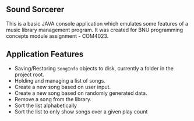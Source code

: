 ## Sound Sorcerer

This is a basic JAVA console application which emulates some features of a music library management program.
It was created for BNU programming concepts module assignment - COM4023.

## Application Features

- Saving/Restoring `SongInfo` objects to disk, currently a folder in the project root.
- Holding and managing a list of songs. 
- Create a new song based on user input.
- Create a new song based on randomly generated data.
- Remove a song from the library. 
- Sort the list alphabetically 
- Sort the list to only show songs over a given play count